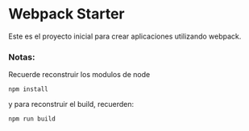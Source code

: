 # Webpack Starter

Este es el proyecto inicial para crear aplicaciones utilizando webpack.

### Notas:
Recuerde reconstruir los modulos de node
```
npm install
```

y para reconstruir el build, recuerden:
```
npm run build
```